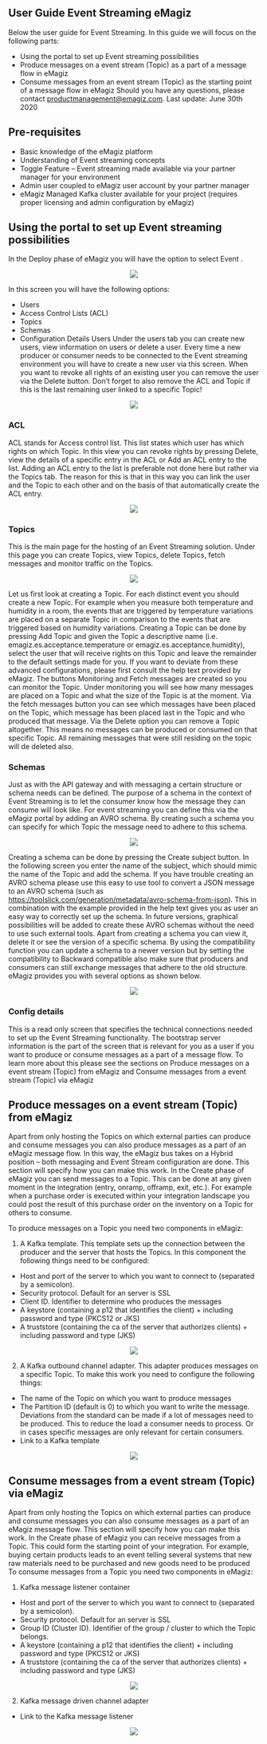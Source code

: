 ## User Guide Event Streaming eMagiz

Below the user guide for Event Streaming. In this guide we will focus on the following parts:
-	Using the portal to set up Event streaming possibilities
-	Produce messages on a event stream (Topic) as a part of a message flow in eMagiz
-	Consume messages from an event stream (Topic) as the starting point of a message flow in eMagiz
Should you have any questions, please contact productmanagement@emagiz.com.
Last update: June 30th 2020

## Pre-requisites
- Basic knowledge of the eMagiz platform
- Understanding of Event streaming concepts
- Toggle Feature – Event streaming made available via your partner manager for your environment
- Admin user coupled to eMagiz user account by your partner manager
- eMagiz Managed Kafka cluster available for your project (requires proper licensing and admin configuration by eMagiz)

## Using the portal to set up Event streaming possibilities

In the Deploy phase of eMagiz you will have the option to select Event .

<p align="center"><img src="../../img/howto/userguide-es-0.png"></p>
 
In this screen you will have the following options:
-	Users
-	Access Control Lists (ACL)
-	Topics
-	Schemas
-	Configuration Details
Users
Under the users tab you can create new users, view information on users or delete a user. Every time a new producer or consumer needs to be connected to the Event streaming environment you will have to create a new user via this screen.
When you want to revoke all rights of an existing user you can remove the user via the Delete button. Don’t forget to also remove the ACL and Topic if this is the last remaining user linked to a specific Topic!
 
<p align="center"><img src="../../img/howto/userguide-es-1.png"></p>

### ACL ###
ACL stands for Access control list. This list states which user has which rights on which Topic. In this view you can revoke rights by pressing Delete, view the details of a specific entry in the ACL or Add an ACL entry to the list. Adding an ACL entry to the list is preferable not done here but rather via the Topics tab. The reason for this is that in this way you can link the user and the Topic to each other and on the basis of that automatically create the ACL entry.

<p align="center"><img src="../../img/howto/userguide-es-2.png"></p>

### Topics ###
This is the main page for the hosting of an Event Streaming solution. Under this page you can create Topics, view Topics, delete Topics, fetch messages and monitor traffic on the Topics. 
 
 <p align="center"><img src="../../img/howto/userguide-es-3.png"></p>
 
Let us first look at creating a Topic. For each distinct event you should create a new Topic. For example when you measure both temperature and humidity in a room, the events that are triggered by temperature variations are placed on a separate Topic in comparison to the events that are triggered based on humidity variations.
Creating a Topic can be done by pressing Add Topic and given the Topic a descriptive name (i.e. emagiz.es.acceptance.temperature or emagiz.es.acceptance.humidity), select the user that will receive rights on this Topic and leave the remainder to the default settings made for you. If you want to deviate from these advanced configurations, please first consult the help text provided by eMagiz.
The buttons Monitoring and Fetch messages are created so you can monitor the Topic. Under monitoring you will see how many messages are placed on a Topic and what the size of the Topic is at the moment. Via the fetch messages button you can see which messages have been placed on the Topic, which message has been placed last in the Topic and who produced that message.
Via the Delete option you can remove a Topic altogether. This means no messages can be produced or consumed on that specific Topic. All remaining messages that were still residing on the topic will de deleted also.


### Schemas ###
Just as with the API gateway and with messaging a certain structure or schema needs can be defined. The purpose of a schema in the context of Event Streaming is to let the consumer know how the message they can consume will look like. For event streaming you can define this via the eMagiz portal by adding an AVRO schema. By creating such a schema you can specify for which Topic the message need to adhere to this schema.

 <p align="center"><img src="../../img/howto/userguide-es-4.png"></p>
 
Creating a schema can be done by pressing the Create subject button. In the following screen you enter the name of the subject, which should mimic the name of the Topic and add the schema. If you have trouble creating an AVRO schema please use this easy to use tool to convert a JSON message to an AVRO schema (such as https://toolslick.com/generation/metadata/avro-schema-from-json). This in combination with the example provided in the help text gives you as user an easy way to correctly set up the schema. In future versions, graphical possibilities will be added to create these AVRO schemas without the need to use such external tools.
Apart from creating a schema you can view it, delete it or see the version of a specific schema. By using the compatibility function you can update a schema to a newer version but by setting the compatibility to Backward compatible also make sure that producers and consumers can still exchange messages that adhere to the old structure. eMagiz provides you with several options as shown below.
 

 <p align="center"><img src="../../img/howto/userguide-es-5.png"></p>
 
### Config details ###
This is a read only screen that specifies the technical connections needed to set up the Event Streaming functionality. The bootstrap server information is the part of the screen that is relevant for you as a user if you want to produce or consume messages as a part of a message flow. To learn more about this please see the sections on Produce messages on a event stream (Topic) from eMagiz and Consume messages from a event stream (Topic) via eMagiz


## Produce messages on a event stream (Topic) from eMagiz

Apart from only hosting the Topics on which external parties can produce and consume messages you can also produce messages as a part of an eMagiz message flow. In this way, the eMagiz bus takes on a Hybrid position – both messaging and Event Stream configuration are done. This section will specify how you can make this work.
In the Create phase of eMagiz you can send messages to a Topic. This can be done at any given moment in the integration (entry, onramp, offramp, exit, etc.). For example when a purchase order is executed within your integration landscape you could post the result of this purchase order on the inventory on a Topic for others to consume. 

To produce messages on a Topic you need two components in eMagiz:
1)	A Kafka template. This template sets up the connection between the producer and the server that hosts the Topics. In this component the following things need to be configured:
-	Host and port of the server to which you want to connect to (separated by a semicolon).
-	Security protocol. Default for an server is SSL
-	Client ID. Identifier to determine who produces the messages
-	A keystore (containing a p12 that identifies the client) + including password and type (PKCS12 or JKS)
-	A truststore (containing the ca of the server that authorizes clients) + including password and type (JKS)
 
 
 <p align="center"><img src="../../img/howto/userguide-es-6.png"></p>
 
2)	A Kafka outbound channel adapter. This adapter produces messages on a specific Topic. To make this work you need to configure the following things:

-	The name of the Topic on which you want to produce messages
-	The Partition ID (default is 0) to which you want to write the message. Deviations from the standard can be made if a lot of messages need to be produced. This to reduce the load a consumer needs to process. Or in cases specific messages are only relevant for certain consumers.
-	Link to a Kafka template

  
 <p align="center"><img src="../../img/howto/userguide-es-6.png"></p>
 
## Consume messages from a event stream (Topic) via eMagiz

Apart from only hosting the Topics on which external parties can produce and consume messages you can also consume messages as a part of an eMagiz message flow. This section will specify how you can make this work.
In the Create phase of eMagiz you can receive messages from a Topic. This could form the starting point of your integration. For example, buying certain products leads to an event telling several systems that new raw materials need to be purchased and new goods need to be produced
To consume messages from a Topic you need two components in eMagiz:
1)	Kafka message listener container
-	Host and port of the server to which you want to connect to (separated by a semicolon).
-	Security protocol. Default for an server is SSL
-	Group ID (Cluster ID). Identifier of the group / cluster to which the Topic belongs.
-	A keystore (containing a p12 that identifies the client) + including password and type (PKCS12 or JKS)
-	A truststore (containing the ca of the server that authorizes clients) + including password and type (JKS)
   
 <p align="center"><img src="../../img/howto/userguide-es-7.png"></p>
 
 
2)	Kafka message driven channel adapter
-	Link to the Kafka message listener

  
 <p align="center"><img src="../../img/howto/userguide-es-8.png"></p>
 



